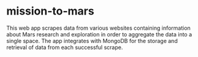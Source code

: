# mission-to-mars

This web app scrapes data from various websites containing information about Mars research and exploration in order to aggregate the data into a single space.  The app integrates with MongoDB for the storage and retrieval of data from each successful scrape.